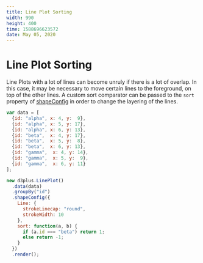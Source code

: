 ```yaml
---
title: Line Plot Sorting
width: 990
height: 400
time: 1588696623572
date: May 05, 2020
---
```


# Line Plot Sorting

Line Plots with a lot of lines can become unruly if there is a lot of overlap. In this case, it may be necessary to move certain lines to the foreground, on top of the other lines. A custom sort comparator can be passed to the `sort` property of [shapeConfig](http://d3plus.org/docs/#Shape.sort) in order to change the layering of the lines.

```js
var data = [
  {id: "alpha", x: 4, y:  9},
  {id: "alpha", x: 5, y: 17},
  {id: "alpha", x: 6, y: 13},
  {id: "beta",  x: 4, y: 17},
  {id: "beta",  x: 5, y:  8},
  {id: "beta",  x: 6, y: 13},
  {id: "gamma",  x: 4, y: 14},
  {id: "gamma",  x: 5, y:  9},
  {id: "gamma",  x: 6, y: 11}
];

new d3plus.LinePlot()
  .data(data)
  .groupBy("id")
  .shapeConfig({
    Line: {
      strokeLinecap: "round",
      strokeWidth: 10
    },
    sort: function(a, b) {
      if (a.id === "beta") return 1;
      else return -1;
    }
  })
  .render();
```
